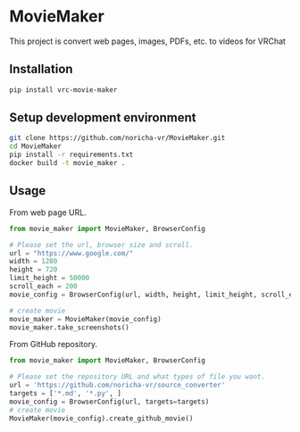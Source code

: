 # MovieMaker

This project is convert web pages, images, PDFs, etc. to videos for VRChat

## Installation

```bash
pip install vrc-movie-maker
```

## Setup development environment

```bash
git clone https://github.com/noricha-vr/MovieMaker.git
cd MovieMaker
pip install -r requirements.txt
docker build -t movie_maker .
```

## Usage

From web page URL.

```python
from movie_maker import MovieMaker, BrowserConfig

# Please set the url, browser size and scroll.
url = "https://www.google.com/"
width = 1280
height = 720
limit_height = 50000
scroll_each = 200
movie_config = BrowserConfig(url, width, height, limit_height, scroll_each)

# create movie
movie_maker = MovieMaker(movie_config)
movie_maker.take_screenshots() 
```

From GitHub repository.

```python
from movie_maker import MovieMaker, BrowserConfig

# Please set the repository URL and what types of file you want.
url = 'https://github.com/noricha-vr/source_converter'
targets = ['*.md', '*.py', ]
movie_config = BrowserConfig(url, targets=targets)
# create movie
MovieMaker(movie_config).create_github_movie()
```